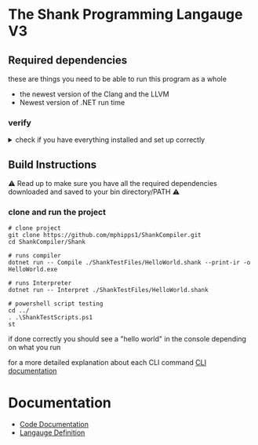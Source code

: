 # The Shank Programming Langauge V3

## Required dependencies

these are things you need to be able to run this program as a whole

-  the newest version of the Clang and the LLVM
- Newest version of .NET run time 

### verify
<details>
 <summary>check if you have everything installed and set up correctly</summary>

```sh
clang -v
dotnet --version
```
</details>

## Build Instructions

⚠ Read up to make sure you have all the required dependencies downloaded and saved to your bin directory/PATH  ⚠

### clone and run the project
```SH
# clone project
git clone https://github.com/mphipps1/ShankCompiler.git
cd ShankCompiler/Shank

# runs compiler
dotnet run -- Compile ./ShankTestFiles/HelloWorld.shank --print-ir -o HelloWorld.exe 

# runs Interpreter
dotnet run -- Interpret ./ShankTestFiles/HelloWorld.shank

# powershell script testing
cd ../
. .\ShankTestScripts.ps1
st 
```
if done correctly you should see a "hello world" in the console
depending on what you run

for a more detailed explanation about each CLI command
<a href=https://github.com/mphipps1/ShankCompiler/wiki/Shank-CLI-(Command-Line-Interface)-documentation>CLI documentation</a>


# Documentation

- <a href=https://github.com/mphipps1/ShankCompiler/wiki>Code Documentation</a>
- <a href=https://github.com/mphipps1/ShankCompiler/wiki/Shank-Language-Definition,-V3> Langauge Definition </a>